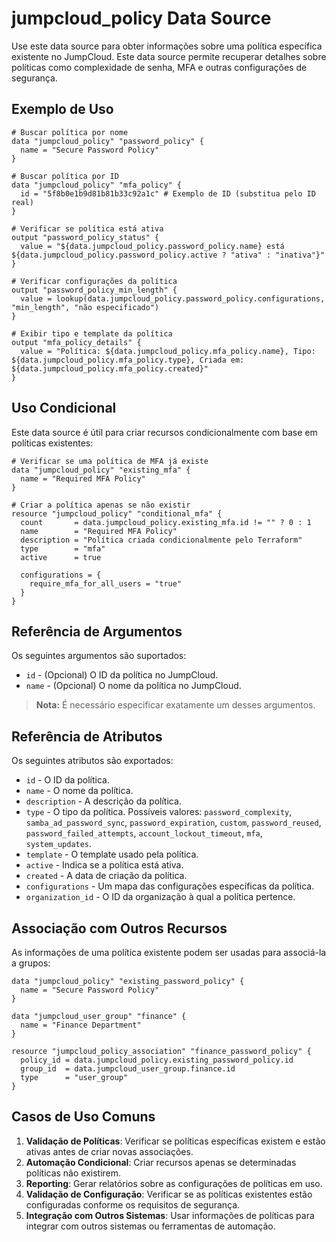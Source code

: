 # jumpcloud_policy Data Source

Use este data source para obter informações sobre uma política específica existente no JumpCloud. Este data source permite recuperar detalhes sobre políticas como complexidade de senha, MFA e outras configurações de segurança.

## Exemplo de Uso

```hcl
# Buscar política por nome
data "jumpcloud_policy" "password_policy" {
  name = "Secure Password Policy"
}

# Buscar política por ID
data "jumpcloud_policy" "mfa_policy" {
  id = "5f8b0e1b9d81b81b33c92a1c" # Exemplo de ID (substitua pelo ID real)
}

# Verificar se política está ativa
output "password_policy_status" {
  value = "${data.jumpcloud_policy.password_policy.name} está ${data.jumpcloud_policy.password_policy.active ? "ativa" : "inativa"}"
}

# Verificar configurações da política
output "password_policy_min_length" {
  value = lookup(data.jumpcloud_policy.password_policy.configurations, "min_length", "não especificado")
}

# Exibir tipo e template da política
output "mfa_policy_details" {
  value = "Política: ${data.jumpcloud_policy.mfa_policy.name}, Tipo: ${data.jumpcloud_policy.mfa_policy.type}, Criada em: ${data.jumpcloud_policy.mfa_policy.created}"
}
```

## Uso Condicional

Este data source é útil para criar recursos condicionalmente com base em políticas existentes:

```hcl
# Verificar se uma política de MFA já existe
data "jumpcloud_policy" "existing_mfa" {
  name = "Required MFA Policy"
}

# Criar a política apenas se não existir
resource "jumpcloud_policy" "conditional_mfa" {
  count       = data.jumpcloud_policy.existing_mfa.id != "" ? 0 : 1
  name        = "Required MFA Policy"
  description = "Política criada condicionalmente pelo Terraform"
  type        = "mfa"
  active      = true
  
  configurations = {
    require_mfa_for_all_users = "true"
  }
}
```

## Referência de Argumentos

Os seguintes argumentos são suportados:

* `id` - (Opcional) O ID da política no JumpCloud.
* `name` - (Opcional) O nome da política no JumpCloud.

> **Nota:** É necessário especificar exatamente um desses argumentos.

## Referência de Atributos

Os seguintes atributos são exportados:

* `id` - O ID da política.
* `name` - O nome da política.
* `description` - A descrição da política.
* `type` - O tipo da política. Possíveis valores: `password_complexity`, `samba_ad_password_sync`, `password_expiration`, `custom`, `password_reused`, `password_failed_attempts`, `account_lockout_timeout`, `mfa`, `system_updates`.
* `template` - O template usado pela política.
* `active` - Indica se a política está ativa.
* `created` - A data de criação da política.
* `configurations` - Um mapa das configurações específicas da política.
* `organization_id` - O ID da organização à qual a política pertence.

## Associação com Outros Recursos

As informações de uma política existente podem ser usadas para associá-la a grupos:

```hcl
data "jumpcloud_policy" "existing_password_policy" {
  name = "Secure Password Policy"
}

data "jumpcloud_user_group" "finance" {
  name = "Finance Department"
}

resource "jumpcloud_policy_association" "finance_password_policy" {
  policy_id = data.jumpcloud_policy.existing_password_policy.id
  group_id  = data.jumpcloud_user_group.finance.id
  type      = "user_group"
}
```

## Casos de Uso Comuns

1. **Validação de Políticas**: Verificar se políticas específicas existem e estão ativas antes de criar novas associações.
2. **Automação Condicional**: Criar recursos apenas se determinadas políticas não existirem.
3. **Reporting**: Gerar relatórios sobre as configurações de políticas em uso.
4. **Validação de Configuração**: Verificar se as políticas existentes estão configuradas conforme os requisitos de segurança.
5. **Integração com Outros Sistemas**: Usar informações de políticas para integrar com outros sistemas ou ferramentas de automação. 